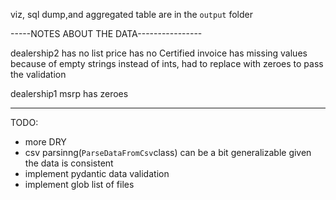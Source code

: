 

viz, sql dump,and aggregated table are in the `output` folder


-----NOTES ABOUT THE DATA----------------

dealership2 has no list price
            has no Certified
            invoice has missing values
because of empty strings instead of ints, had to replace with zeroes to pass the validation

dealership1 msrp has zeroes


----------
TODO:
- more DRY
- csv parsinng(`ParseDataFromCsv`class) can be a bit generalizable given the data is consistent
- implement pydantic data validation
- implement glob list of files
 
